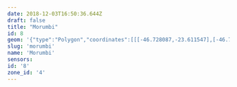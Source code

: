 ```yaml
---
date: 2018-12-03T16:50:36.644Z
draft: false
title: "Morumbi"
id: 8
geom: '{"type":"Polygon","coordinates":[[[-46.728087,-23.611547],[-46.72163,-23.612126],[-46.720814,-23.612018],[-46.719779,-23.611445],[-46.719087,-23.611382],[-46.718264,-23.611503],[-46.717754,-23.611699],[-46.717425,-23.611905],[-46.716514,-23.612813],[-46.715193,-23.61391],[-46.714838,-23.614032],[-46.71431,-23.613893],[-46.714111,-23.613946],[-46.713938,-23.614479],[-46.713438,-23.615403],[-46.712615,-23.616514],[-46.712358,-23.616738],[-46.706987,-23.617404],[-46.703655,-23.617682],[-46.702329,-23.617937],[-46.702072,-23.618089],[-46.701947,-23.6183],[-46.702039,-23.619086],[-46.701965,-23.619444],[-46.701687,-23.6198],[-46.701351,-23.619988],[-46.700885,-23.61887],[-46.699431,-23.612169],[-46.699167,-23.611452],[-46.698714,-23.608866],[-46.698258,-23.607004],[-46.691878,-23.588756],[-46.691621,-23.587937],[-46.691527,-23.587005],[-46.691537,-23.586537],[-46.691888,-23.584973],[-46.696683,-23.576465],[-46.697155,-23.575859],[-46.698048,-23.574968],[-46.700897,-23.572329],[-46.701839,-23.572434],[-46.703016,-23.57247],[-46.703896,-23.572611],[-46.705696,-23.573447],[-46.705987,-23.573631],[-46.706256,-23.573946],[-46.706998,-23.575395],[-46.708065,-23.577736],[-46.708295,-23.578061],[-46.709035,-23.578647],[-46.710076,-23.57926],[-46.710127,-23.579558],[-46.710289,-23.579743],[-46.710734,-23.579881],[-46.711712,-23.581443],[-46.712169,-23.581924],[-46.712796,-23.582389],[-46.714959,-23.583368],[-46.716969,-23.58414],[-46.717416,-23.584467],[-46.717894,-23.584718],[-46.718421,-23.584877],[-46.719371,-23.584985],[-46.7205,-23.58526],[-46.724445,-23.58677],[-46.722147,-23.590378],[-46.721384,-23.593457],[-46.720777,-23.594179],[-46.720621,-23.594506],[-46.720182,-23.597565],[-46.720358,-23.598374],[-46.720562,-23.598632],[-46.724733,-23.601921],[-46.725038,-23.602197],[-46.725202,-23.602446],[-46.725361,-23.603071],[-46.725191,-23.604527],[-46.725532,-23.607481],[-46.725827,-23.608147],[-46.728087,-23.611547]]]}'
slug: 'morumbi'
name: 'Morumbi'
sensors:
id: '8'
zone_id: '4'
---
```

		